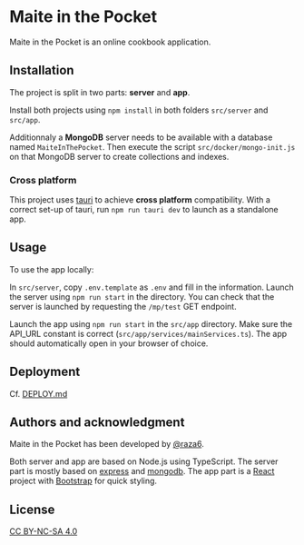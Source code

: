 # Maite in the Pocket

Maite in the Pocket is an online cookbook application.

## Installation

The project is split in two parts: **server** and **app**.

Install both projects using `npm install` in both folders `src/server` and `src/app`.

Additionnaly a **MongoDB** server needs to be available with a database named `MaiteInThePocket`. Then execute the script `src/docker/mongo-init.js` on that MongoDB server to create collections and indexes.

### Cross platform

This project uses [tauri](https://tauri.app/) to achieve **cross platform** compatibility. With a correct set-up of tauri, run `npm run tauri dev` to launch as a standalone app.

## Usage

To use the app locally:

In `src/server`, copy `.env.template` as `.env` and fill in the information.
Launch the server using `npm run start` in the directory. You can check that the server is launched by requesting the `/mp/test` GET endpoint.

Launch the app using `npm run start` in the `src/app` directory. Make sure the API_URL constant is correct (`src/app/services/mainServices.ts`). The app should automatically open in your browser of choice.

## Deployment

Cf. [DEPLOY.md](./DEPLOY.md)

## Authors and acknowledgment

Maite in the Pocket has been developed by [@raza6](https://github.com/raza6).

Both server and app are based on Node.js using TypeScript. The server part is mostly based on [express](https://www.npmjs.com/package/express) and [mongodb](https://www.npmjs.com/package/mongodb). The app part is a [React](https://www.npmjs.com/package/react) project with [Bootstrap](https://getbootstrap.com/) for quick styling.

## License

[CC BY-NC-SA 4.0](https://creativecommons.org/licenses/by-nc-sa/4.0/legalcode)